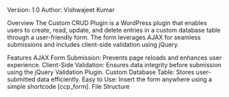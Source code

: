 Version: 1.0
Author: Vishwajeet Kumar

Overview
The Custom CRUD Plugin is a WordPress plugin that enables users to create, read, update, and delete entries in a custom database table through a user-friendly form. The form leverages AJAX for seamless submissions and includes client-side validation using jQuery.

Features
AJAX Form Submission: Prevents page reloads and enhances user experience.
Client-Side Validation: Ensures data integrity before submission using the jQuery Validation Plugin.
Custom Database Table: Stores user-submitted data efficiently.
Easy to Use: Insert the form anywhere using a simple shortcode [ccp_form].
File Structure

